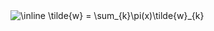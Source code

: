 <img src="https://latex.codecogs.com/svg.image?\inline&space;\tilde{w}&space;=&space;\sum_{k}\pi(x)\tilde{w}_{k}&space;" title="\inline \tilde{w} = \sum_{k}\pi(x)\tilde{w}_{k} " />
